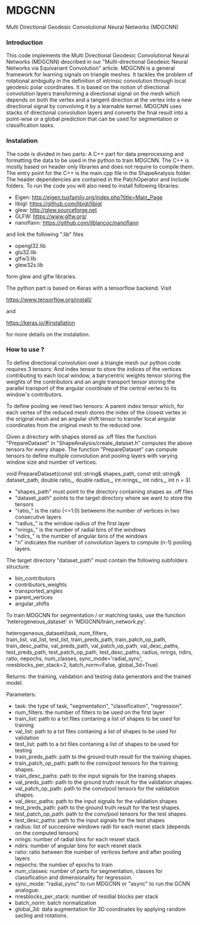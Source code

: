 # MDGCNN
Multi Directional Geodesic Convolutional Neural Networks (MDGCNN)

### Introduction


This code implements the Multi Directional Geodesic Convolutional Neural Networks (MDGCNN) described in our 
"Multi-directional Geodesic Neural Networks via Equivariant Convolution" article. MDGCNN is a general framework for learning signals on triangle meshes. It tackles the problem of rotational ambiguity in the definition of intrinsic convolution through local geodesic polar coordinates. It is based on the notion of directional convolution layers transforming a directional signal on the mesh which depends on both the vertex and a tangent direction at the vertex into a new directional signal by convolving it by a learnable kernel.
MDGCNN uses stacks of directional convolution layers and converts the final result into a point-wise or a global prediction that can be used for segmentation or classification tasks.

### Instalation
The code is divided in two parts: A C++ part for data preprocessing and formatting the data 
to be used in the python to train MDGCNN. The C++ is mostly based on header only libraries and does not require to compile them. 
The entry point for the C++ is the main.cpp file in the ShapeAnalysis folder. 
The header dependencies are contained in the PatchOperator and Include folders.
To run the code you will also need to install following libraries:

- Eigen: http://eigen.tuxfamily.org/index.php?title=Main_Page
- libigl: https://github.com/libigl/libigl
- glew: http://glew.sourceforge.net
- GLFW: https://www.glfw.org/
- nanoflann: https://github.com/jlblancoc/nanoflann

and link the following ".lib" files

- opengl32.lib
- glu32.lib
- glfw3.lib
- glew32s.lib

form glew and glfw libraries.

The python part is based on Keras with a tensorflow backend. Visit

https://www.tensorflow.org/install/

and 

https://keras.io/#installation

for more details on the instalation.

### How to use ?

To define directional convolution over a triangle mesh our python code requires 3 tensors:
And index tensor to store the indices of the vertices contributing to each local window,
a barycentric weights tensor storing the weights of the contributors and an angle transport tensor 
storing the parallel transport of the angular coordinate of the central vertex to its window's contributors.

To define pooling we need two tensors: A parent index tensor which, for each vertex of the reduced mesh
stores the index of the closest vertex in the original mesh and an angular shift tensor to transfer 
local angular coordinates from the original mesh to the reduced one.

Given a directory with shapes stored as .off files the function "PrepareDataset" in "ShapeAnalysis/create_dataset.h"
computes the above tensors for every shape. The function "PrepareDataset" can compute tensors to define multiple 
convolution and pooling layers with varying window size and number of vertices.

void PrepareDataset(const std::string& shapes_path,
	const std::string& dataset_path,
	double ratio_, double radius_, int nrings_, int ndirs_, int n = 3)
	
- "shapes_path" must point to the directory containing shapes as .off files
- "dataset_path" points to the target directory where we want to store the tensors
- "ratio_" is the ratio (<=1.0) betweenn the number of vertices in two consecutive layers
- "radius_" is the window radius of the first layer  
- "nrings_" is the number of radial bins of the windows
- "ndirs_" is the number of angular bins of the windows
- "n" indicates the number of convolution layers to compute (n-1) pooling layers.

The target directory "dataset_path" must contain the following subfolders structure:

- bin_contributors
- contributors_weights
- transported_angles
- parent_vertices
- angular_shifts

To train MDGCNN for segmentation / or matching tasks, use the function 'heterogeneous_dataset' 
in 'MDGCNN/train_network.py'.

heterogeneous_dataset(task,
		      num_filters,					  
		      train_list,
                      val_list,
                      test_list,
                      train_preds_path,
                      train_patch_op_path,
                      train_desc_paths,
                      val_preds_path,
                      val_patch_op_path,
                      val_desc_paths,
                      test_preds_path,
                      test_patch_op_path,
                      test_desc_paths,
                      radius,
                      nrings,
                      ndirs,
                      ratio,
                      nepochs,
                      num_classes,
		      sync_mode='radial_sync',
                      nresblocks_per_stack=2,
                      batch_norm=False,
                      global_3d=True)

Returns: the training, validation and testing data generators and the trained model.

Parameters:
- task: the type of task, "segmentation", "classification", "regression".
- num_filters: the number of filters to be used on the first layer
- train_list: path to a txt files contaning a list of shapes to be used for training
- val_list: path to a txt files contaning a list of shapes to be used for validation
- test_list: path to a txt files contaning a list of shapes to be used for testing
- train_preds_path: path to the ground truth result for the training shapes.
- train_patch_op_path: path to the conv/pool tensors for the training shapes.
- train_desc_paths: path to the input signals for the training shapes
- val_preds_path: path to the ground truth result for the validation shapes.
- val_patch_op_path: path to the conv/pool tensors for the validation shapes.
- val_desc_paths: path to the input signals for the validation shapes
- test_preds_path: path to the ground truth result for the test shapes.
- test_patch_op_path: path to the conv/pool tensors for the test shapes.
- test_desc_paths: path to the input signals for the test shapes
- radius: list of successive windows radii for each resnet stack (depends on the computed tensors)
- nrings: number of radial bins for each resnet stack
- ndirs: number of angular bins for each resnet stack
- ratio: ratio between the number of vertices before and after pooling layers
- nepochs: the number of epochs to train
- num_classes: number of parts for segmentation, classes for classification 
and dimensionality for regression.
- sync_mode: "radial_sync" to run MDGCNN or "async" to run the GCNN analogue.
- nresblocks_per_stack: number of residial blocks per stack
- batch_norm: batch normalization
- global_3d: data augmentation for 3D coordinates by applying random sacling and rotations.
	  


